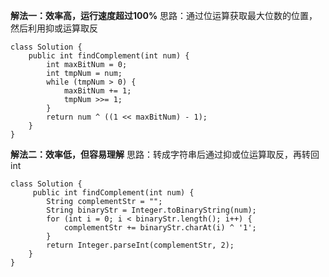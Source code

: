 **解法一：效率高，运行速度超过100%**
思路：通过位运算获取最大位数的位置，然后利用抑或运算取反
```
class Solution {
    public int findComplement(int num) {
        int maxBitNum = 0;
        int tmpNum = num;
        while (tmpNum > 0) {
            maxBitNum += 1;
            tmpNum >>= 1;
        }
        return num ^ ((1 << maxBitNum) - 1);
    }
}
```

**解法二：效率低，但容易理解**
思路：转成字符串后通过抑或位运算取反，再转回int
```
class Solution {
     public int findComplement(int num) {
        String complementStr = "";
        String binaryStr = Integer.toBinaryString(num);
        for (int i = 0; i < binaryStr.length(); i++) {
            complementStr += binaryStr.charAt(i) ^ '1';
        }
        return Integer.parseInt(complementStr, 2);
    }
}
```


